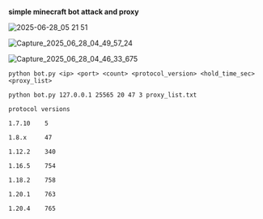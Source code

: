 **simple minecraft bot attack and proxy**

![2025-06-28_05 21 51](https://github.com/user-attachments/assets/666cab1b-234d-42fc-9b9f-331062abcfec)


![Capture_2025_06_28_04_49_57_24](https://github.com/user-attachments/assets/ca74a189-ff29-44e6-81af-5e391153bc9c)

![Capture_2025_06_28_04_46_33_675](https://github.com/user-attachments/assets/f61cbddf-c516-4efc-80e2-60c5e90fb129)

```
python bot.py <ip> <port> <count> <protocol_version> <hold_time_sec> <proxy_list>
```

```
python bot.py 127.0.0.1 25565 20 47 3 proxy_list.txt
```


```
protocol versions

1.7.10    5

1.8.x     47

1.12.2    340

1.16.5    754

1.18.2    758

1.20.1    763

1.20.4    765
```
